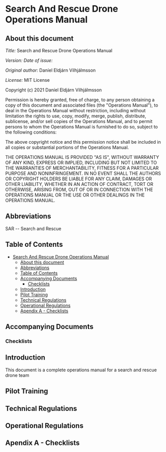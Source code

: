 # Search And Rescue Drone Operations Manual

## About this document

*Title:* Search and Rescue Drone Operations Manual

*Version:*
*Date of issue:* 

*Original author:* Daníel Eldjárn Vilhjálmsson

*License:* MIT License

Copyright (c) 2021 Daníel Eldjárn Vilhjálmsson 

Permission is hereby granted, free of charge, to any person obtaining a copy
of this document and associated files (the "Operations Manual"), to deal
in the Operations Manual without restriction, including without limitation the rights
to use, copy, modify, merge, publish, distribute, sublicense, and/or sell
copies of the Operations Manual, and to permit persons to whom the Operations Manual is
furnished to do so, subject to the following conditions:

The above copyright notice and this permission notice shall be included in all
copies or substantial portions of the Operations Manual.

THE OPERATIONS MANUAL IS PROVIDED "AS IS", WITHOUT WARRANTY OF ANY KIND, EXPRESS OR
IMPLIED, INCLUDING BUT NOT LIMITED TO THE WARRANTIES OF MERCHANTABILITY,
FITNESS FOR A PARTICULAR PURPOSE AND NONINFRINGEMENT. IN NO EVENT SHALL THE
AUTHORS OR COPYRIGHT HOLDERS BE LIABLE FOR ANY CLAIM, DAMAGES OR OTHER
LIABILITY, WHETHER IN AN ACTION OF CONTRACT, TORT OR OTHERWISE, ARISING FROM,
OUT OF OR IN CONNECTION WITH THE OPERATIONS MANUAL OR THE USE OR OTHER DEALINGS IN THE
OPERATIONS MANUAL.

## Abbreviations 

SAR -- Search and Rescue

## Table of Contents

- [Search And Rescue Drone Operations Manual](#search-and-rescue-drone-operations-manual)
  - [About this document](#about-this-document)
  - [Abbreviations](#abbreviations)
  - [Table of Contents](#table-of-contents)
  - [Accompanying Documents](#accompanying-documents)
    - [Checklists](#checklists)
  - [Introduction](#introduction)
  - [Pilot Training](#pilot-training)
  - [Technical Regulations](#technical-regulations)
  - [Operational Regulations](#operational-regulations)
  - [Apendix A - Checklists](#apendix-a---checklists)

## Accompanying Documents

### Checklists

## Introduction

This document is a complete operations manual for a search and rescue drone team

## Pilot Training

## Technical Regulations

## Operational Regulations

## Apendix A - Checklists